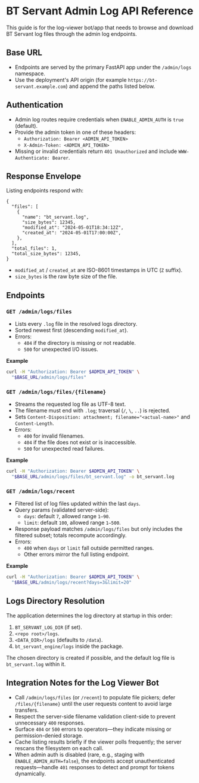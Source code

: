 # BT Servant Admin Log API Reference

This guide is for the log-viewer bot/app that needs to browse and download BT Servant log files through the admin log endpoints.

## Base URL

- Endpoints are served by the primary FastAPI app under the `/admin/logs` namespace.
- Use the deployment's API origin (for example `https://bt-servant.example.com`) and append the paths listed below.

## Authentication

- Admin log routes require credentials when `ENABLE_ADMIN_AUTH` is `true` (default).
- Provide the admin token in one of these headers:
  - `Authorization: Bearer <ADMIN_API_TOKEN>`
  - `X-Admin-Token: <ADMIN_API_TOKEN>`
- Missing or invalid credentials return `401 Unauthorized` and include `WWW-Authenticate: Bearer`.

## Response Envelope

Listing endpoints respond with:

```jsonc
{
  "files": [
    {
      "name": "bt_servant.log",
      "size_bytes": 12345,
      "modified_at": "2024-05-01T18:34:12Z",
      "created_at": "2024-05-01T17:00:00Z",
    },
  ],
  "total_files": 1,
  "total_size_bytes": 12345,
}
```

- `modified_at` / `created_at` are ISO-8601 timestamps in UTC (`Z` suffix).
- `size_bytes` is the raw byte size of the file.

## Endpoints

### `GET /admin/logs/files`

- Lists every `.log` file in the resolved logs directory.
- Sorted newest first (descending `modified_at`).
- Errors:
  - `404` if the directory is missing or not readable.
  - `500` for unexpected I/O issues.

**Example**

```bash
curl -H "Authorization: Bearer $ADMIN_API_TOKEN" \
  "$BASE_URL/admin/logs/files"
```

### `GET /admin/logs/files/{filename}`

- Streams the requested log file as UTF-8 text.
- The filename must end with `.log`; traversal (`/`, `\`, `..`) is rejected.
- Sets `Content-Disposition: attachment; filename="<actual-name>"` and `Content-Length`.
- Errors:
  - `400` for invalid filenames.
  - `404` if the file does not exist or is inaccessible.
  - `500` for unexpected read failures.

**Example**

```bash
curl -H "Authorization: Bearer $ADMIN_API_TOKEN" \
  "$BASE_URL/admin/logs/files/bt_servant.log" -o bt_servant.log
```

### `GET /admin/logs/recent`

- Filtered list of log files updated within the last `days`.
- Query params (validated server-side):
  - `days`: default `7`, allowed range `1–90`.
  - `limit`: default `100`, allowed range `1–500`.
- Response payload matches `/admin/logs/files` but only includes the filtered subset; totals recompute accordingly.
- Errors:
  - `400` when `days` or `limit` fall outside permitted ranges.
  - Other errors mirror the full listing endpoint.

**Example**

```bash
curl -H "Authorization: Bearer $ADMIN_API_TOKEN" \
  "$BASE_URL/admin/logs/recent?days=3&limit=20"
```

## Logs Directory Resolution

The application determines the log directory at startup in this order:

1. `BT_SERVANT_LOG_DIR` (if set).
2. `<repo root>/logs`.
3. `<DATA_DIR>/logs` (defaults to `/data`).
4. `bt_servant_engine/logs` inside the package.

The chosen directory is created if possible, and the default log file is `bt_servant.log` within it.

## Integration Notes for the Log Viewer Bot

- Call `/admin/logs/files` (or `/recent`) to populate file pickers; defer `/files/{filename}` until the user requests content to avoid large transfers.
- Respect the server-side filename validation client-side to prevent unnecessary `400` responses.
- Surface `404` or `500` errors to operators—they indicate missing or permission-denied storage.
- Cache listing results briefly if the viewer polls frequently; the server rescans the filesystem on each call.
- When admin auth is disabled (rare, e.g., staging with `ENABLE_ADMIN_AUTH=false`), the endpoints accept unauthenticated requests—handle `401` responses to detect and prompt for tokens dynamically.
